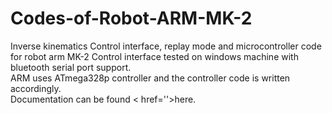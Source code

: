 # Codes-of-Robot-ARM-MK-2
Inverse kinematics Control interface, replay mode and microcontroller code for robot arm MK-2
Control interface tested on windows machine with bluetooth serial port support.<br>
ARM uses ATmega328p controller and the controller code is written accordingly.<br>
Documentation can be found < href=''>here</a>. <br>
